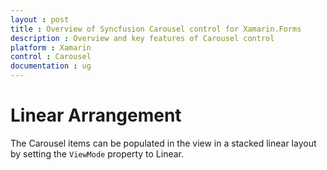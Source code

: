 ```yaml
---
layout : post
title : Overview of Syncfusion Carousel control for Xamarin.Forms
description : Overview and key features of Carousel control
platform : Xamarin
control : Carousel
documentation : ug
---
```


# Linear Arrangement

The Carousel items can be populated in the view in a stacked linear layout by setting the `ViewMode` property to Linear.




